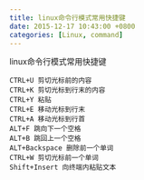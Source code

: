 ```yaml
---
title: linux命令行模式常用快捷键
date: 2015-12-17 10:43:00 +0800
categories: [Linux, command]
---
```


linux命令行模式常用快捷键

	CTRL+U 剪切光标前的内容
	CTRL+K 剪切光标到行末的内容
	CTRL+Y 粘贴
	CTRL+E 移动光标到行末
	CTRL+A 移动光标到行首
	ALT+F 跳向下一个空格
	ALT+B 跳回上一个空格
	ALT+Backspace 删除前一个单词
	CTRL+W 剪切光标前一个单词
	Shift+Insert 向终端内粘贴文本